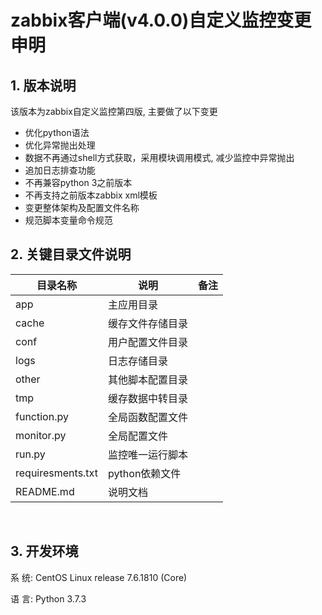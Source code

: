 # zabbix客户端(v4.0.0)自定义监控变更申明

## 1. 版本说明

该版本为zabbix自定义监控第四版, 主要做了以下变更

- 优化python语法
- 优化异常抛出处理
- 数据不再通过shell方式获取，采用模块调用模式, 减少监控中异常抛出
- 追加日志排查功能
- 不再兼容python 3之前版本
- 不再支持之前版本zabbix xml模板
- 变更整体架构及配置文件名称
- 规范脚本变量命令规范



## 2. 关键目录文件说明

| 目录名称          | 说明             | 备注 |
| ----------------- | ---------------- | ---- |
| app               | 主应用目录       |      |
| cache             | 缓存文件存储目录 |      |
| conf              | 用户配置文件目录 |      |
| logs              | 日志存储目录     |      |
| other             | 其他脚本配置目录 |      |
| tmp               | 缓存数据中转目录 |      |
| function.py       | 全局函数配置文件 |      |
| monitor.py        | 全局配置文件     |      |
| run.py            | 监控唯一运行脚本 |      |
| requiresments.txt | python依赖文件   |      |
| README.md         | 说明文档         |      |

​       

## 3. 开发环境

系    统: CentOS Linux release 7.6.1810 (Core) 

语    言: Python 3.7.3

